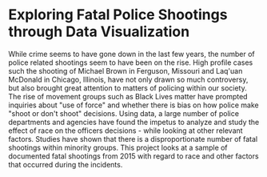 # Exploring Fatal Police Shootings through Data Visualization

  While crime seems to have gone down in the last few years, the number of police related shootings seem to have been on the rise. High profile cases such the shooting of Michael Brown in Ferguson, Missouri and Laq'uan McDonald in Chicago, Illinois, have not only drawn so much controversy, but also brought great attention to matters of policing within our society. The rise of movement groups such as Black Lives matter have prompted inquiries about "use of force" and whether there is bias on how police make "shoot or don't shoot" decisions. Using data, a large number of police departments and agencies have found the impetus to analyze and study the effect of race on the officers decisions - while looking at other relevant factors. Studies have shown that there is a disproportionate number of fatal shootings within minority groups. This project looks at a sample of documented fatal shootings from 2015 with regard to race and other factors that occurred during the incidents. 
